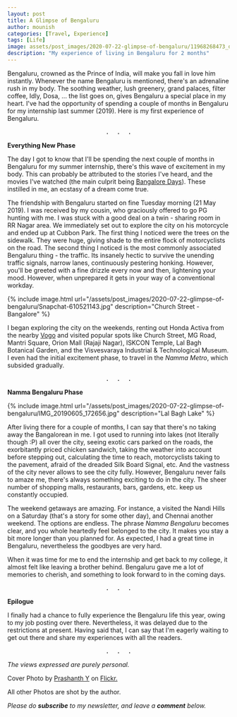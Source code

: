 ```yaml
---
layout: post
title: A Glimpse of Bengaluru
author: mounish
categories: [Travel, Experience]
tags: [Life]
image: assets/post_images/2020-07-22-glimpse-of-bengaluru/11968268473_ded6983016_o.jpg
description: "My experience of living in Bengaluru for 2 months"
---
```


Bengaluru, crowned as the Prince of India, will make you fall in love him instantly. Whenever the name Bengaluru is mentioned, there's an adrenaline rush in my body. The soothing weather, lush greenery, grand palaces, filter coffee, Idly, Dosa, ... the list goes on, gives Bengaluru a special place in my heart. I've had the opportunity of spending a couple of months in Bengaluru for my internship last summer (2019). Here is my first experience of Bengaluru.  

<center><pre>.  .  .</pre></center>

**Everything New Phase**

The day I got to know that I'll be spending the next couple of months in Bengaluru for my summer internship, there's this wave of excitement in my body. This can probably be attributed to the stories I've heard, and the movies I've watched (the main culprit being [Bangalore Days](https://timesofindia.indiatimes.com/entertainment/malayalam/movies/news/six-years-of-bangalore-days-reasons-why-the-anjali-menons-directorial-is-a-gem/photostory/76103046.cms)). These instilled in me, an ecstasy of a dream come true.

The friendship with Bengaluru started on fine Tuesday morning (21 May 2019). I was received by my cousin, who graciously offered to go PG hunting with me. I was stuck with a good deal on a twin - sharing room in RR Nagar area. We immediately set out to explore the city on his motorcycle and ended up at Cubbon Park. The first thing I noticed were the trees on the sidewalk. They were huge, giving shade to the entire flock of motorcyclists on the road. The second thing I noticed is the most commonly associated Bengaluru thing - the traffic. Its insanely hectic to survive the unending traffic signals, narrow lanes, continuously pestering honking. However, you'll be greeted with a fine drizzle every now and then, lightening your mood. However, when unprepared it gets in your way of a conventional workday.

{% include image.html url="/assets/post_images/2020-07-22-glimpse-of-bengaluru/Snapchat-610521143.jpg" description="Church Street - Bangalore" %} 

I began exploring the city on the weekends, renting out Honda Activa from the nearby [Vogo](https://vogo.in/) and visited popular spots like Church Street, MG Road, Mantri Square, Orion Mall (Rajaji Nagar), ISKCON Temple, Lal Bagh Botanical Garden, and the Visvesvaraya Industrial & Technological Museum. I even had the initial excitement phase, to travel in the _Namma Metro_, which subsided gradually.  

<center><pre>.  .  .</pre></center>

**Namma Bengaluru Phase**

{% include image.html url="/assets/post_images/2020-07-22-glimpse-of-bengaluru/IMG_20190605_172656.jpg" description="Lal Bagh Lake" %} 

After living there for a couple of months, I can say that there's no taking away the Bangalorean in me. I got used to running into lakes (not literally though :P) all over the city, seeing exotic cars parked on the roads, the exorbitantly priced chicken sandwich, taking the weather into account before stepping out, calculating the time to reach, motorcyclists taking to the pavement, afraid of the dreaded Silk Board Signal, etc. And the vastness of the city never allows to see the city fully. However, Bengaluru never fails to amaze me, there's always something exciting to do in the city. The sheer number of shopping malls, restaurants, bars, gardens, etc. keep us constantly occupied.

The weekend getaways are amazing. For instance, a visited the Nandi Hills on a Saturday (that's a story for some other day), and Chennai another weekend. The options are endless. The phrase _Namma Bengaluru_ becomes clear, and you whole heartedly feel belonged to the city. It makes you stay a bit more longer than you planned for. As expected, I had a great time in Bengaluru, nevertheless the goodbyes are very hard.  

When it was time for me to end the internship and get back to my college, it almost felt like leaving a brother behind. Bengaluru gave me a lot of memories to cherish, and something to look forward to in the coming days.

<center><pre>.  .  .</pre></center>

**Epilogue**

I finally had a chance to fully experience the Bengaluru life this year, owing to my job posting over there. Nevertheless, it was delayed due to the restrictions at present. Having said that, I can say that I'm eagerly waiting to get out there and share my experiences with all the readers.

<center><pre>.  .  .</pre></center>

_The views expressed are purely personal._

Cover Photo by <a href="https://www.flickr.com/photos/prashantby/">Prashanth Y</a> on <a href="https://www.flickr.com">Flickr.</a>

All other Photos are shot by the author.

_Please do_ _**subscribe**_ _to my newsletter, and leave a_ _**comment**_ _below._

